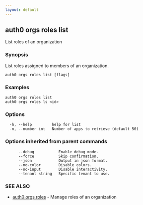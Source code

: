 ```yaml
---
layout: default
---
```

## auth0 orgs roles list

List roles of an organization

### Synopsis

List roles assigned to members of an organization.

```
auth0 orgs roles list [flags]
```

### Examples

```
auth0 orgs roles list
auth0 orgs roles ls <id>
```

### Options

```
  -h, --help         help for list
  -n, --number int   Number of apps to retrieve (default 50)
```

### Options inherited from parent commands

```
      --debug           Enable debug mode.
      --force           Skip confirmation.
      --json            Output in json format.
      --no-color        Disable colors.
      --no-input        Disable interactivity.
      --tenant string   Specific tenant to use.
```

### SEE ALSO

* [auth0 orgs roles](auth0_orgs_roles.md)	 - Manage roles of an organization

